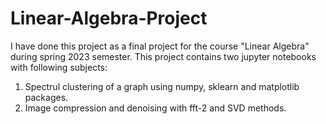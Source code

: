 # Linear-Algebra-Project
I have done this project as a final project for the course "Linear Algebra" during spring 2023 semester. This project contains two jupyter notebooks with following subjects:

  1. Spectrul clustering of a graph using numpy, sklearn and matplotlib packages.
  2. Image compression and denoising with fft-2 and SVD methods.

